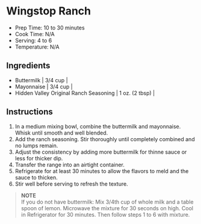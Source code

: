# **Wingstop Ranch**

* Prep Time: 10 to 30 minutes
* Cook Time: N/A
* Serving: 4 to 6
* Temperature: N/A 

## Ingredients

* Buttermilk | 3/4 cup | 
* Mayonnaise | 3/4 cup |
* Hidden Valley Original Ranch Seasoning | 1 oz. (2 tbsp) |

## Instructions

1. In a medium mixing bowl, combine the buttermilk and mayonnaise. Whisk until smooth and well blended.
2. Add the ranch seasoning. Stir thoroughly until completely combined and no lumps remain.
3. Adjust the consistency by adding more buttermilk for thinne sauce or less for thicker dip.
4. Transfer the range into an airtight container.
5. Refrigerate for at least 30 minutes to allow the flavors to meld and the sauce to thicken.
6. Stir well before serving to refresh the texture.

> **NOTE**<br>
> If you do not have buttermilk: Mix 3/4th cup of whole milk and a table spoon of lemon. Microwave the mixture for 30 seconds on high. Cool in Refrigerator for 30 minutes. Then follow steps 1 to 6 with mixture.

